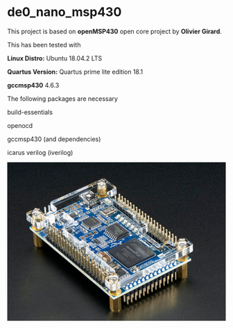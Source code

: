 # de0_nano_msp430
This project is based on **openMSP430** open core project by **Olivier Girard**.

This has been tested with

**Linux Distro:** Ubuntu 18.04.2 LTS

**Quartus Version:** Quartus prime lite edition 18.1

**gccmsp430** 4.6.3

The following packages are necessary

build-essentials

openocd

gccmsp430 (and dependencies)

icarus verilog (iverilog)

![de0_nano_board](de0_nano_board.png)



